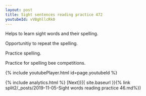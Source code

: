 ```yaml
---
layout: post
title: Sight sentences reading practice 472
youtubeId: vVBghllcRk0
---
```

 
 
Helps to learn sight words and their spelling.

Opportunitiy to repeat the spelling. 

Practice spelling. 
 
Practice for spelling bee competitions. 
 
{% include youtubePlayer.html id=page.youtubeId %}
 
 
{% include analytics.html %} 
[Next]({{ site.baseurl }}{% link  split2/_posts/2019-11-05-Sight words reading practice 46.md%})
 
